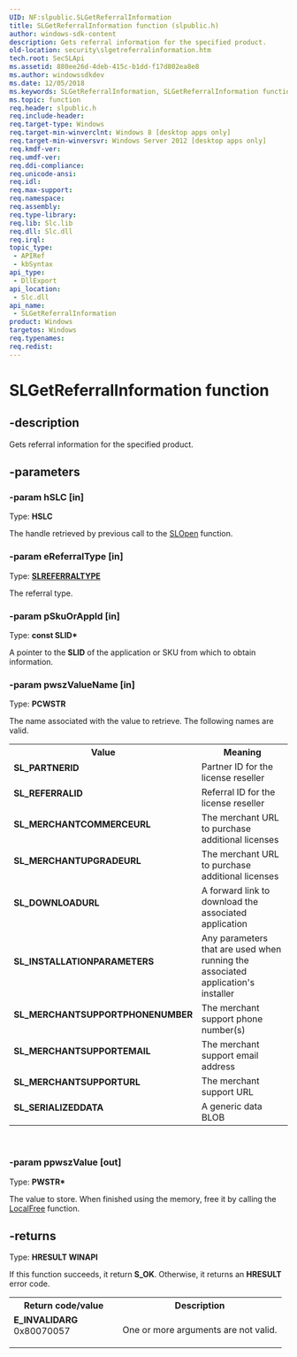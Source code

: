 ```yaml
---
UID: NF:slpublic.SLGetReferralInformation
title: SLGetReferralInformation function (slpublic.h)
author: windows-sdk-content
description: Gets referral information for the specified product.
old-location: security\slgetreferralinformation.htm
tech.root: SecSLApi
ms.assetid: 880ee26d-4deb-415c-b1dd-f17d802ea8e8
ms.author: windowssdkdev
ms.date: 12/05/2018
ms.keywords: SLGetReferralInformation, SLGetReferralInformation function [Security], SL_DOWNLOADURL, SL_INSTALLATIONPARAMETERS, SL_MERCHANTCOMMERCEURL, SL_MERCHANTSUPPORTEMAIL, SL_MERCHANTSUPPORTPHONENUMBER, SL_MERCHANTSUPPORTURL, SL_MERCHANTUPGRADEURL, SL_PARTNERID, SL_REFERRALID, SL_SERIALIZEDDATA, security.slgetreferralinformation, slpublic/SLGetReferralInformation
ms.topic: function
req.header: slpublic.h
req.include-header: 
req.target-type: Windows
req.target-min-winverclnt: Windows 8 [desktop apps only]
req.target-min-winversvr: Windows Server 2012 [desktop apps only]
req.kmdf-ver: 
req.umdf-ver: 
req.ddi-compliance: 
req.unicode-ansi: 
req.idl: 
req.max-support: 
req.namespace: 
req.assembly: 
req.type-library: 
req.lib: Slc.lib
req.dll: Slc.dll
req.irql: 
topic_type:
 - APIRef
 - kbSyntax
api_type:
 - DllExport
api_location:
 - Slc.dll
api_name:
 - SLGetReferralInformation
product: Windows
targetos: Windows
req.typenames: 
req.redist: 
---
```


# SLGetReferralInformation function


## -description


Gets referral information for the specified product.


## -parameters




### -param hSLC [in]

Type: <b>HSLC</b>

The handle retrieved by previous call to the <a href="https://msdn.microsoft.com/79a09cf3-cf6f-479a-89c7-27f5fcee3186">SLOpen</a> function.


### -param eReferralType [in]

Type: <b><a href="https://msdn.microsoft.com/350a28bd-cbdf-46f2-a404-aa16550a4711">SLREFERRALTYPE</a></b>

The referral type.


### -param pSkuOrAppId [in]

Type: <b>const SLID*</b>

A pointer to the <b>SLID</b> of the application or SKU from which to obtain information.


### -param pwszValueName [in]

Type: <b>PCWSTR</b>

The name associated with the value to retrieve.  The following names are valid.

<table>
<tr>
<th>Value</th>
<th>Meaning</th>
</tr>
<tr>
<td width="40%"><a id="SL_PARTNERID"></a><a id="sl_partnerid"></a><dl>
<dt><b>SL_PARTNERID</b></dt>
<dt></dt>
</dl>
</td>
<td width="60%">
Partner ID for the license reseller

</td>
</tr>
<tr>
<td width="40%"><a id="SL_REFERRALID"></a><a id="sl_referralid"></a><dl>
<dt><b>SL_REFERRALID</b></dt>
<dt></dt>
</dl>
</td>
<td width="60%">
Referral ID for the license reseller

</td>
</tr>
<tr>
<td width="40%"><a id="SL_MERCHANTCOMMERCEURL"></a><a id="sl_merchantcommerceurl"></a><dl>
<dt><b>SL_MERCHANTCOMMERCEURL</b></dt>
<dt></dt>
</dl>
</td>
<td width="60%">
The merchant URL to purchase additional licenses

</td>
</tr>
<tr>
<td width="40%"><a id="SL_MERCHANTUPGRADEURL"></a><a id="sl_merchantupgradeurl"></a><dl>
<dt><b>SL_MERCHANTUPGRADEURL</b></dt>
<dt></dt>
</dl>
</td>
<td width="60%">
The merchant URL to purchase additional licenses

</td>
</tr>
<tr>
<td width="40%"><a id="SL_DOWNLOADURL"></a><a id="sl_downloadurl"></a><dl>
<dt><b>SL_DOWNLOADURL</b></dt>
<dt></dt>
</dl>
</td>
<td width="60%">
A forward link to download the associated application

</td>
</tr>
<tr>
<td width="40%"><a id="SL_INSTALLATIONPARAMETERS"></a><a id="sl_installationparameters"></a><dl>
<dt><b>SL_INSTALLATIONPARAMETERS</b></dt>
<dt></dt>
</dl>
</td>
<td width="60%">
Any parameters that are used when running the associated application's installer

</td>
</tr>
<tr>
<td width="40%"><a id="SL_MERCHANTSUPPORTPHONENUMBER"></a><a id="sl_merchantsupportphonenumber"></a><dl>
<dt><b>SL_MERCHANTSUPPORTPHONENUMBER</b></dt>
<dt></dt>
</dl>
</td>
<td width="60%">
The merchant support phone number(s)

</td>
</tr>
<tr>
<td width="40%"><a id="SL_MERCHANTSUPPORTEMAIL"></a><a id="sl_merchantsupportemail"></a><dl>
<dt><b>SL_MERCHANTSUPPORTEMAIL</b></dt>
<dt></dt>
</dl>
</td>
<td width="60%">
The merchant support email address

</td>
</tr>
<tr>
<td width="40%"><a id="SL_MERCHANTSUPPORTURL"></a><a id="sl_merchantsupporturl"></a><dl>
<dt><b>SL_MERCHANTSUPPORTURL</b></dt>
<dt></dt>
</dl>
</td>
<td width="60%">
The merchant support URL

</td>
</tr>
<tr>
<td width="40%"><a id="SL_SERIALIZEDDATA"></a><a id="sl_serializeddata"></a><dl>
<dt><b>SL_SERIALIZEDDATA</b></dt>
<dt></dt>
</dl>
</td>
<td width="60%">
A generic data BLOB

</td>
</tr>
</table>
 


### -param ppwszValue [out]

Type: <b>PWSTR*</b>

The value to store. When finished using the memory, free it by calling the <a href="https://msdn.microsoft.com/a0393983-cb43-4dfa-91a6-d82a5fb8de12">LocalFree</a> function.


## -returns



Type: <b>HRESULT WINAPI</b>

If this function succeeds, it return <b>S_OK</b>.  Otherwise,  it returns an <b>HRESULT</b> error code.

<table>
<tr>
<th>Return code/value</th>
<th>Description</th>
</tr>
<tr>
<td width="40%">
<dl>
<dt><b>E_INVALIDARG</b></dt>
<dt>0x80070057</dt>
</dl>
</td>
<td width="60%">
One or more arguments are not valid.

</td>
</tr>
</table>
 



